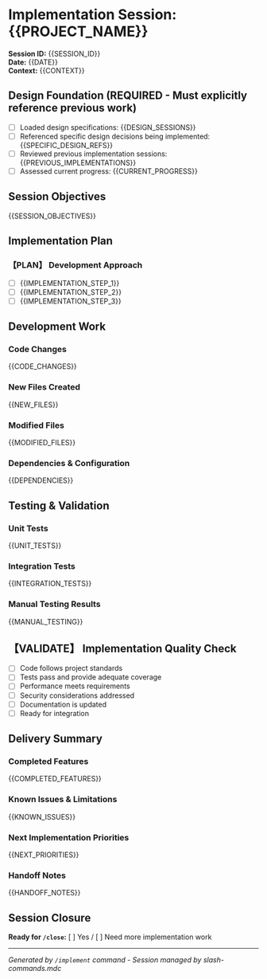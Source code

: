 # Implementation Session: {{PROJECT_NAME}}

**Session ID:** {{SESSION_ID}}  
**Date:** {{DATE}}  
**Context:** {{CONTEXT}}

## Design Foundation (REQUIRED - Must explicitly reference previous work)
- [ ] Loaded design specifications: {{DESIGN_SESSIONS}}
- [ ] Referenced specific design decisions being implemented: {{SPECIFIC_DESIGN_REFS}}
- [ ] Reviewed previous implementation sessions: {{PREVIOUS_IMPLEMENTATIONS}}
- [ ] Assessed current progress: {{CURRENT_PROGRESS}}

## Session Objectives
{{SESSION_OBJECTIVES}}

## Implementation Plan
### 【PLAN】 Development Approach
- [ ] {{IMPLEMENTATION_STEP_1}}
- [ ] {{IMPLEMENTATION_STEP_2}}
- [ ] {{IMPLEMENTATION_STEP_3}}

## Development Work
### Code Changes
{{CODE_CHANGES}}

### New Files Created
{{NEW_FILES}}

### Modified Files
{{MODIFIED_FILES}}

### Dependencies & Configuration
{{DEPENDENCIES}}

## Testing & Validation
### Unit Tests
{{UNIT_TESTS}}

### Integration Tests  
{{INTEGRATION_TESTS}}

### Manual Testing Results
{{MANUAL_TESTING}}

## 【VALIDATE】 Implementation Quality Check
- [ ] Code follows project standards
- [ ] Tests pass and provide adequate coverage
- [ ] Performance meets requirements
- [ ] Security considerations addressed
- [ ] Documentation is updated
- [ ] Ready for integration

## Delivery Summary
### Completed Features
{{COMPLETED_FEATURES}}

### Known Issues & Limitations
{{KNOWN_ISSUES}}

### Next Implementation Priorities
{{NEXT_PRIORITIES}}

### Handoff Notes
{{HANDOFF_NOTES}}

## Session Closure
**Ready for `/close`:** [ ] Yes / [ ] Need more implementation work

---
*Generated by `/implement` command - Session managed by slash-commands.mdc*
